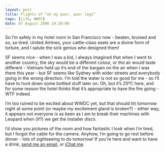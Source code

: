 ```yaml
---
layout: post
title: Flights of “oh my poor, poor legs”
tags: [Life, WWDC]
date: 07 August 2006 19:30:00
---
```


So I’m safely in my hotel room in San Francisco now - beaten, bruised and so, so tired. United Airlines, your cattle-class seats are a divine form of torture, and I salute the sick genius who designed them!

SF seems nice - when I was a kid, I always imagined that when I went to another country, the sky would be a different colour, or the air would taste different - Vietnam held up it’s end of the bargain on the air when I was there this year - but SF seems like Sydney with wider streets and everybody going in the wrong direction. I’m told the water is not so good for me - so I’ll have to hunt down some bottled stuff later on. Oh, but it’s 25ºC here, and for some reason the hotel thinks that it’s appropriate to have the fire going - WTF indeed.

I’m too ruined to be excited about WWDC yet, but that should hit tomorrow night at some point (or maybe my excitement gland is broken?) - either way, it appears not everyone is as keen as I am to break their machines with Leopard when (if?) we get the installer discs.

I’d show you pictures of the room and how fantastic I look when I’m tired, but I forgot the cable for the camera. Anyhow, I’m going to go rest before dinner - lots of sightseeing to do tomorrow! If you’re here and want to have a drink, [send me an email][1], or [iChat me][2].

 [1]: mailto:Tony%20Arnold%20%3Ctony%40tonyarnold.com%3E
 [2]: ichat://arnantrsyd

